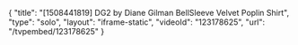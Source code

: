 {
    "title": "[1508441819] DG2 by Diane Gilman BellSleeve Velvet Poplin Shirt",
    "type": "solo",
    "layout": "iframe-static",
    "videoId": "123178625",
    "url": "\/tvpembed\/123178625"
}